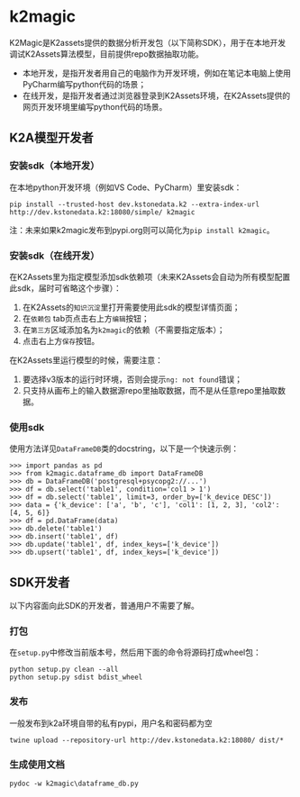 # k2magic
K2Magic是K2assets提供的数据分析开发包（以下简称SDK），用于在本地开发调试K2Assets算法模型，目前提供repo数据抽取功能。

- 本地开发，是指开发者用自己的电脑作为开发环境，例如在笔记本电脑上使用PyCharm编写python代码的场景；
- 在线开发，是指开发者通过浏览器登录到K2Assets环境，在K2Assets提供的网页开发环境里编写python代码的场景。

## K2A模型开发者

### 安装sdk（本地开发）
在本地python开发环境（例如VS Code、PyCharm）里安装sdk：
```
pip install --trusted-host dev.kstonedata.k2 --extra-index-url http://dev.kstonedata.k2:18080/simple/ k2magic
```
注：未来如果k2magic发布到pypi.org则可以简化为`pip install k2magic`。

### 安装sdk（在线开发）
在K2Assets里为指定模型添加sdk依赖项（未来K2Assets会自动为所有模型配置此sdk，届时可省略这个步骤）：

1. 在K2Assets的`知识沉淀`里打开需要使用此sdk的模型详情页面；
2. 在`依赖包` tab页点击右上方`编辑`按钮；
3. 在`第三方`区域添加名为`k2magic`的依赖（不需要指定版本）；
4. 点击右上方`保存`按钮。

在K2Assets里运行模型的时候，需要注意：
1. 要选择v3版本的运行时环境，否则会提示`ng: not found`错误；
2. 只支持从画布上的输入数据源repo里抽取数据，而不是从任意repo里抽取数据。

### 使用sdk

使用方法详见`DataFrameDB`类的docstring，以下是一个快速示例：

```
>>> import pandas as pd
>>> from k2magic.dataframe_db import DataFrameDB
>>> db = DataFrameDB('postgresql+psycopg2://...')
>>> df = db.select('table1', condition='col1 > 1')
>>> df = db.select('table1', limit=3, order_by=['k_device DESC'])
>>> data = {'k_device': ['a', 'b', 'c'], 'col1': [1, 2, 3], 'col2': [4, 5, 6]}
>>> df = pd.DataFrame(data)
>>> db.delete('table1')
>>> db.insert('table1', df)
>>> db.update('table1', df, index_keys=['k_device'])
>>> db.upsert('table1', df, index_keys=['k_device'])
```


## SDK开发者

以下内容面向此SDK的开发者，普通用户不需要了解。

### 打包
在`setup.py`中修改当前版本号，然后用下面的命令将源码打成wheel包：
```
python setup.py clean --all
python setup.py sdist bdist_wheel
```

### 发布
一般发布到k2a环境自带的私有pypi，用户名和密码都为空
```
twine upload --repository-url http://dev.kstonedata.k2:18080/ dist/*
```

### 生成使用文档
```
pydoc -w k2magic\dataframe_db.py
```